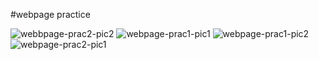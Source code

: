 #webpage practice

![webbpage-prac2-pic2](https://user-images.githubusercontent.com/105224244/181923810-20d0d4f8-349c-413f-88b0-0151aca621af.jpg)
![webpage-prac1-pic1](https://user-images.githubusercontent.com/105224244/181923812-fa8a6994-db8c-4fec-92f0-272649ea08ff.jpg)
![webpage-prac1-pic2](https://user-images.githubusercontent.com/105224244/181923813-b7acac5b-7535-400d-8bff-e1977b2287ad.jpg)
![webpage-prac2-pic1](https://user-images.githubusercontent.com/105224244/181923814-160a5ee9-1cab-4e0b-b207-b8d2c0fde67c.jpg)
